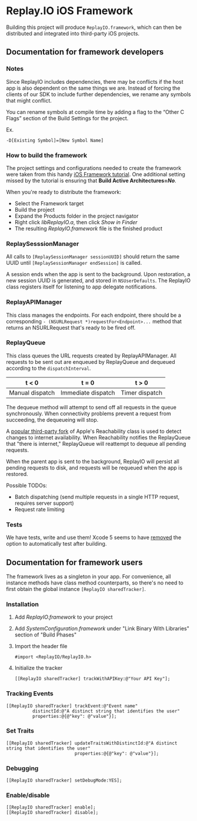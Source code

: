 # Replay.IO iOS Framework

Building this project will produce `ReplayIO.framework`, which can then be distributed and integrated into third-party iOS projects.

## Documentation for framework developers

### Notes

Since ReplayIO includes dependencies, there may be conflicts if the host app is also dependent on the same things we are. Instead of forcing the clients of our SDK to include further dependencies, we rename any symbols that might conflict.

You can rename symbols at compile time by adding a flag to the “Other C Flags” section of the Build Settings for the project.

Ex.

`-D[Existing Symbol]=[New Symbol Name]`

### How to build the framework

The project settings and configurations needed to create the framework were taken from this handy [iOS Framework tutorial](https://github.com/jverkoey/iOS-Framework). One additional setting missed by the tutorial is ensuring that **Build Active Architectures=*No***.

When you're ready to distribute the framework:

* Select the Framework target
* Build the project
* Expand the Products folder in the project navigator
* Right click *libReplayIO.a*, then click *Show in Finder*
* The resulting *ReplayIO.framework* file is the finished product

### ReplaySesssionManager

All calls to `[ReplaySessionManager sessionUUID]` should return the same UUID until `[ReplaySessionManager endSession]` is called. 

A session ends when the app is sent to the background. Upon restoration, a new session UUID is generated, and stored in `NSUserDefaults`. The ReplayIO class registers itself for listening to app delegate notifications. 

### ReplayAPIManager

This class manages the endpoints. For each endpoint, there should be a corresponding `- (NSURLRequest *)requestFor<Endpoint>...` method that returns an NSURLRequest that's ready to be fired off.

### ReplayQueue

This class queues the URL requests created by ReplayAPIManager. All requests to be sent out are enqueued by ReplayQueue and dequeued according to the `dispatchInterval`.

| t < 0           | t = 0              | t > 0          |
|-----------------|--------------------|----------------|
| Manual dispatch | Immediate dispatch | Timer dispatch |

The dequeue method will attempt to send off all requests in the queue synchronously. When connectivity problems prevent a request from succeeding, the dequeueing will stop.

A [popular third-party fork](https://github.com/tonymillion/Reachability) of Apple's Reachability class is used to detect changes to internet availability. When Reachability notifies the ReplayQueue that "there is internet," ReplayQueue will reattempt to dequeue all pending requests.

When the parent app is sent to the background, ReplayIO will persist all pending requests to disk, and requests will be requeued when the app is restored.

Possible TODOs:

* Batch dispatching (send multiple requests in a single HTTP request, requires server support)
* Request rate limiting

### Tests

We have tests, write and use them! Xcode 5 seems to have [removed](http://stackoverflow.com/questions/20605509/how-do-i-automatically-perform-unit-tests-on-each-build-and-run-action-in-xcod) the option to automatically test after building.

## Documentation for framework users

The framework lives as a singleton in your app. For convenience, all instance methods have class method counterparts, so there's no need to first obtain the global instance `[ReplayIO sharedTracker]`.

### Installation

1. Add *ReplayIO.framework* to your project
2. Add *SystemConfiguration.framework* under "Link Binary With Libraries" section of "Build Phases"
3. Import the header file
 
	```#import <ReplayIO/ReplayIO.h>```

4. Initialize the tracker

	```[[ReplayIO sharedTracker] trackWithAPIKey:@"Your API Key"];```
	
### Tracking Events

```obj-c
[[ReplayIO sharedTracker] trackEvent:@"Event name"
          distinctId:@"A distinct string that identifies the user"
          properties:@{@"key": @"value"}];
```

### Set Traits

```obj-c
[[ReplayIO sharedTracker] updateTraitsWithDistinctId:@"A distinct string that identifies the user"
                          properties:@{@"key": @"value"}];
```

### Debugging

```obj-c
[[ReplayIO sharedTracker] setDebugMode:YES];
```

### Enable/disable

```obj-c
[[ReplayIO sharedTracker] enable];
[[ReplayIO sharedTracker] disable];
```

